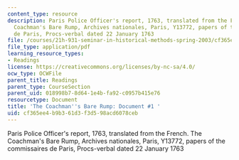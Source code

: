 ```yaml
---
content_type: resource
description: Paris Police Officer's report, 1763, translated from the French. The
  Coachman's Bare Rump, Archives nationales, Paris, Y13772, papers of the commissaires
  de Paris, Procs-verbal dated 22 January 1763
file: /courses/21h-931-seminar-in-historical-methods-spring-2003/cf365ee4b9b361d3f3d598acd6078ceb_rumpdoc1.pdf
file_type: application/pdf
learning_resource_types:
- Readings
license: https://creativecommons.org/licenses/by-nc-sa/4.0/
ocw_type: OCWFile
parent_title: Readings
parent_type: CourseSection
parent_uid: 018998b7-8d64-1e4b-fa92-c0957b415e76
resourcetype: Document
title: 'The Coachman''s Bare Rump: Document #1 '
uid: cf365ee4-b9b3-61d3-f3d5-98acd6078ceb
---
```

Paris Police Officer's report, 1763, translated from the French. The Coachman's Bare Rump, Archives nationales, Paris, Y13772, papers of the commissaires de Paris, Procs-verbal dated 22 January 1763
